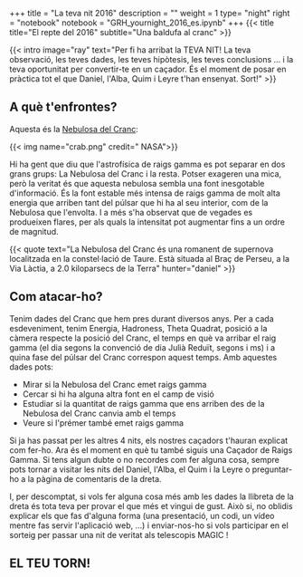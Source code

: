 +++
title = "La teva nit 2016"
description = ""
weight = 1
type= "night"
right = "notebook"
notebook = "GRH_yournight_2016_es.ipynb"
+++
{{< title
    title="El repte del 2016"
    subtitle="Una baldufa al cranc" >}}

{{< intro
    image="ray"
    text="Per fi ha arribat la TEVA NIT! La teva observació, les teves dades, les teves hipòtesis, les teves conclusions ... i la teva oportunitat per convertir-te en un caçador. És el moment de posar en pràctica tot el que Daniel, l'Alba, Quim i Leyre t'han ensenyat. Sort!" >}}


## A què t'enfrontes?
Aquesta és la [Nebulosa del Cranc](https://en.wikipedia.org/wiki/Crab_Nebula):

{{< img name="crab.png" credit=" NASA">}}

Hi ha gent que diu que l'astrofísica de raigs gamma es pot separar en dos grans grups: La Nebulosa del Cranc i la resta. Potser exageren una mica, però la veritat és que aquesta nebulosa sembla una font inesgotable d'informació. És la font estable més intensa de raigs gamma de molt alta energia que arriben tant del púlsar que hi ha al seu interior, com de la Nebulosa que l'envolta. I a més s'ha observat que de vegades es produeixen flares, per als quals la intensitat pot augmentar fins a un ordre de magnitud.

{{< quote
    text="La Nebulosa del Cranc és una romanent de supernova localitzada en la constel·lació de Taure. Està situada al Braç de Perseu, a la Via Làctia, a 2.0 kiloparsecs de la Terra"
    hunter="daniel" >}}

## Com atacar-ho?

Tenim dades del Cranc que hem pres durant diversos anys. Per a cada esdeveniment, tenim Energia, Hadroness, Theta Quadrat, posició a la càmera respecte la posició del Cranc, el temps en què va arribar el raig gamma (el dia segons la convenció de dia Julià Reduït, segons i ms) i a quina fase del púlsar del Cranc correspon aquest temps. Amb aquestes dades pots:

- Mirar si la Nebulosa del Cranc emet raigs gamma
- Cercar si hi ha alguna altra font en el camp de visió
- Estudiar si la quantitat de raigs gamma que ens arriben des de la Nebulosa del Cranc canvia amb el temps
- Veure si l'prémer també emet raigs gamma

Si ja has passat per les altres 4 nits, els nostres caçadors t'hauran explicat com fer-ho. Ara és el moment en què tu també siguis una Caçador de Raigs Gamma. Si tens algun dubte o no recordes com fer alguna cosa, sempre pots tornar a visitar les nits del Daniel, l'Alba, el Quim i la Leyre o preguntar-ho a la pàgina de comentaris de la dreta.

I, per descomptat, si vols fer alguna cosa més amb les dades la llibreta de la dreta és tota teva per provar el que més et vingui de gust. Això si, no oblidis explicar els que fas d'alguna forma (una presentació, un codi, un vídeo mentre fas servir l'aplicació web, ...) i enviar-nos-ho si vols participar en el sorteig per passar una nit de veritat als telescopis MAGIC !

## EL TEU TORN!
